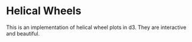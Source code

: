 Helical Wheels
==============

This is an implementation of helical wheel plots in d3. They are interactive
and beautiful.



